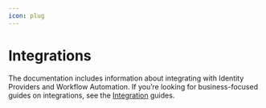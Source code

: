 ```yaml
---
icon: plug
---
```


# Integrations

The documentation includes information about integrating with Identity Providers and Workflow Automation.
If you’re looking for business-focused guides on integrations, see the [Integration](https://app.gitbook.com/s/bTY7EwZtYYQYC6GOcdTj/extensibility-and-integrations/integrations) guides.
